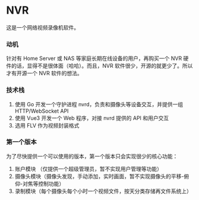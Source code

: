 # NVR
这是一个网络视频录像机软件。

### 动机
针对有 Home Server 或 NAS 等家庭长期在线设备的用户，再购买一个 NVR 硬件的话，显得不是很体面（哈哈）。而且，NVR 软件很少，开源的就更少了。所以才有开源一个 NVR 软件的想法。

### 技术栈
1. 使用 Go 开发一个守护进程 nvrd，负责和摄像头等设备交互，并提供一组 HTTP/WebSocket API
2. 使用 Vue3 开发一个 Web 程序，对接 nvrd 提供的 API 和用户交互
3. 选用 FLV 作为视频封装格式

### 第一个版本
为了尽快提供一个可以使用的版本，第一个版本只会实现很少的核心功能：

1. 账户模块 （仅提供一个超级管理员，暂不实现用户管理等功能）
2. 摄像头模块（摄像头发现，手动添加，实时画面，暂不实现摄像头的平移-俯仰-对焦等控制功能）
3. 录制模块（每个摄像头每个小时一个视频文件，按天分类存储再文件系统上）
